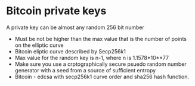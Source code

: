 # Bitcoin private keys

A private key can be almost any random 256 bit number

* Must be not be higher than the max value that is the number of points on the elliptic curve
* Bitcoin eliptic curve described by Secp256k1
* Max value for the random key is n-1, where n is 1.1578*10**77
* Make sure you use a crptographically secure psuedo random number generator with a seed from a source of sufficient entropy
* Bitcoin - edcsa with secp256k1 curve order and sha256 hash function.